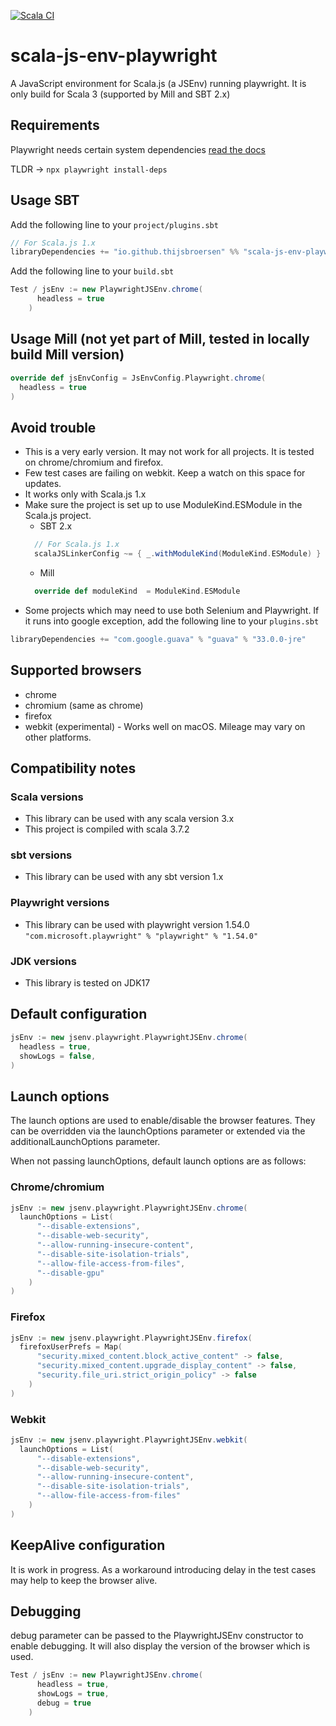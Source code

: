 [![Scala CI](https://github.com/thijsbroersen/scala-js-env-playwright/actions/workflows/ci.yml/badge.svg)](https://github.com/thijsbroersen/scala-js-env-playwright/actions/workflows/ci.yml)
# scala-js-env-playwright
A JavaScript environment for Scala.js (a JSEnv) running playwright. It is only build for Scala 3 (supported by Mill and SBT 2.x)
## Requirements
Playwright needs certain system dependencies [read the docs](https://playwright.dev/docs/browsers#install-system-dependencies)

TLDR -> `npx playwright install-deps`

## Usage SBT
Add the following line to your `project/plugins.sbt` 
```scala
// For Scala.js 1.x
libraryDependencies += "io.github.thijsbroersen" %% "scala-js-env-playwright" % "0.2.2"
```
Add the following line to your `build.sbt` 
```scala
Test / jsEnv := new PlaywrightJSEnv.chrome(
      headless = true
    )
```
## Usage Mill (not yet part of Mill, tested in locally build Mill version)
```scala
override def jsEnvConfig = JsEnvConfig.Playwright.chrome(
  headless = true
)
```
## Avoid trouble
* This is a very early version. It may not work for all projects. It is tested on chrome/chromium and firefox.
* Few test cases are failing on webkit. Keep a watch on this space for updates.
* It works only with Scala.js 1.x
* Make sure the project is set up to use ModuleKind.ESModule in the Scala.js project.
  * SBT 2.x
  ```scala
    // For Scala.js 1.x
    scalaJSLinkerConfig ~= { _.withModuleKind(ModuleKind.ESModule) }
    ```
  * Mill
  ```scala
    override def moduleKind  = ModuleKind.ESModule
  ```
* Some projects which may need to use both Selenium and Playwright. 
If it runs into google exception, add the following line to your `plugins.sbt` 
```scala
libraryDependencies += "com.google.guava" % "guava" % "33.0.0-jre"
```

## Supported browsers
* chrome
* chromium (same as chrome)
* firefox
* webkit (experimental) - Works well on macOS. Mileage may vary on other platforms.

## Compatibility notes
### Scala versions
* This library can be used with any scala version 3.x
* This project is compiled with scala 3.7.2
### sbt versions
* This library can be used with any sbt version 1.x 
### Playwright versions
* This library can be used with playwright version 1.54.0 `"com.microsoft.playwright" % "playwright" % "1.54.0"`
### JDK versions
* This library is tested on JDK17

## Default configuration
```scala
jsEnv := new jsenv.playwright.PlaywrightJSEnv.chrome(
  headless = true,
  showLogs = false,
)
```

## Launch options

The launch options are used to enable/disable the browser features. They can be overridden via the launchOptions parameter or extended via the additionalLaunchOptions parameter.

When not passing launchOptions, default launch options are as follows:

### Chrome/chromium
```scala
jsEnv := new jsenv.playwright.PlaywrightJSEnv.chrome(
  launchOptions = List(
      "--disable-extensions", 
      "--disable-web-security", 
      "--allow-running-insecure-content", 
      "--disable-site-isolation-trials", 
      "--allow-file-access-from-files", 
      "--disable-gpu"
    )
)
```

### Firefox
```scala
jsEnv := new jsenv.playwright.PlaywrightJSEnv.firefox(
  firefoxUserPrefs = Map(
      "security.mixed_content.block_active_content" -> false,
      "security.mixed_content.upgrade_display_content" -> false,
      "security.file_uri.strict_origin_policy" -> false
    )
)
```

### Webkit
```scala
jsEnv := new jsenv.playwright.PlaywrightJSEnv.webkit(
  launchOptions = List(
      "--disable-extensions", 
      "--disable-web-security", 
      "--allow-running-insecure-content", 
      "--disable-site-isolation-trials", 
      "--allow-file-access-from-files"
    )
)
```

## KeepAlive configuration 
It is work in progress.
As a workaround introducing delay in the test cases may help to keep the browser alive. 

## Debugging
debug parameter can be passed to the PlaywrightJSEnv constructor to enable debugging. It will also display the version of the browser which is used.
```scala
Test / jsEnv := new PlaywrightJSEnv.chrome(
      headless = true,
      showLogs = true,
      debug = true
    )
```
